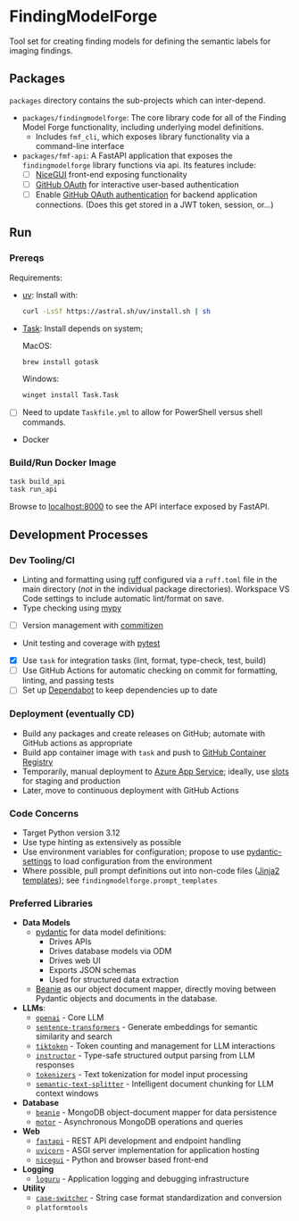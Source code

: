# FindingModelForge

Tool set for creating finding models for defining the semantic labels for imaging findings.

## Packages

`packages` directory contains the sub-projects which can inter-depend.

- `packages/findingmodelforge`: The core library code for all of the Finding Model Forge functionality,
  including underlying model definitions.
  - Includes `fmf_cli`, which exposes library functionality via a command-line interface
- `packages/fmf-api`: A FastAPI application that exposes the `findingmodelforge` library functions via
  api. Its features include:
  - [ ] [NiceGUI](https://nicegui.io/) front-end exposing functionality
  - [ ] [GitHub OAuth](https://thelinuxcode.com/how-to-set-up-a-github-oauth-application/) for interactive user-based authentication
  - [ ] Enable [GitHub OAuth authentication](https://github.com/chrisK824/fastapi-sso-example/blob/main/authentication.py) for backend application connections. (Does this get stored in a JWT token, session, or...) 

## Run

### Prereqs

Requirements:

- [uv](https://docs.astral.sh/uv/): Install with:

  ```sh
  curl -LsSf https://astral.sh/uv/install.sh | sh
  ```

- [Task](https://taskfile.dev): Install depends on system;

  MacOS:

  ```sh
  brew install gotask
  ```

  Windows:

  ```ps
  winget install Task.Task
  ```

- [ ] Need to update `Taskfile.yml` to allow for PowerShell versus shell commands.

- Docker

### Build/Run Docker Image

```sh
task build_api
task run_api
```

Browse to [localhost:8000](http://localhost:8000/docs) to see the API interface exposed by FastAPI.

## Development Processes

### Dev Tooling/CI

- Linting and formatting using [ruff](https://astral.sh/ruff) configured via a `ruff.toml` file in the main directory (_not_ in the individual package directories). Workspace VS Code settings to include automatic lint/format on save.
- Type checking using [mypy](https://www.mypy-lang.org/)
- [ ] Version management with [commitizen](https://commitizen-tools.github.io/commitizen/)
- Unit testing and coverage with [pytest](https://docs.pytest.org/en/stable/)
- [x] Use `task` for integration tasks (lint, format, type-check, test, build)
- [ ] Use GitHub Actions for automatic checking on commit for formatting, linting, and passing tests
- [ ] Set up [Dependabot](https://docs.github.com/en/code-security/getting-started/dependabot-quickstart-guide) to keep dependencies up to date

### Deployment (eventually CD)

- Build any packages and create releases on GitHub; automate with GitHub actions as appropriate
- Build app container image with `task` and push to [GitHub Container Registry](https://docs.github.com/en/packages/working-with-a-github-packages-registry/working-with-the-container-registry)
- Temporarily, manual deployment to [Azure App Service](https://learn.microsoft.com/en-us/azure/app-service/quickstart-custom-container); ideally, use  [slots](https://learn.microsoft.com/en-us/azure/app-service/deploy-staging-slots) for staging and production
- Later, move to continuous deployment with GitHub Actions

### Code Concerns

- Target Python version 3.12
- Use type hinting as extensively as possible
- Use environment variables for configuration; propose to use [pydantic-settings](https://docs.pydantic.dev/latest/concepts/pydantic_settings/) to load configuration from the environment
- Where possible, pull prompt definitions out into non-code files ([Jinja2 templates](https://jinja.palletsprojects.com/en/stable/templates/)); see `findingmodelforge.prompt_templates`

### Preferred Libraries

- **Data Models**
  - [pydantic](https://docs.pydantic.dev/latest/) for data model definitions:
    - Drives APIs
    - Drives database models via ODM
    - Drives web UI
    - Exports JSON schemas
    - Used for structured data extraction
  - [Beanie](https://beanie-odm.dev) as our object document mapper, directly moving between Pydantic objects and documents in the database.
- **LLMs**:
  - [`openai`](https://github.com/openai/openai-python) - Core LLM
  - [`sentence-transformers`](https://github.com/UKPLab/sentence-transformers) - Generate embeddings for semantic similarity and search
  - [`tiktoken`](https://github.com/openai/tiktoken) - Token counting and management for LLM interactions
  - [`instructor`](https://github.com/jxnl/instructor) - Type-safe structured output parsing from LLM responses
  - [`tokenizers`](https://github.com/huggingface/tokenizers) - Text tokenization for model input processing
  - [`semantic-text-splitter`](https://github.com/jerpint/semantic_text_splitter) - Intelligent document chunking for LLM context windows
- **Database**
  - [`beanie`](https://github.com/roman-right/beanie) - MongoDB object-document mapper for data persistence
  - [`motor`](https://github.com/mongodb/motor) - Asynchronous MongoDB operations and queries
- **Web**
  - [`fastapi`](https://github.com/tiangolo/fastapi) - REST API development and endpoint handling
  - [`uvicorn`](https://github.com/encode/uvicorn) - ASGI server implementation for application hosting
  - [`nicegui`](https://github.com/zauberzeug/nicegui/) - Python and browser based front-end
- **Logging**
  - [`loguru`](https://github.com/Delgan/loguru) - Application logging and debugging infrastructure
- **Utility**
  - [`case-switcher`](https://github.com/fields8/case-switcher) - String case format standardization and conversion
  - `platformtools`

